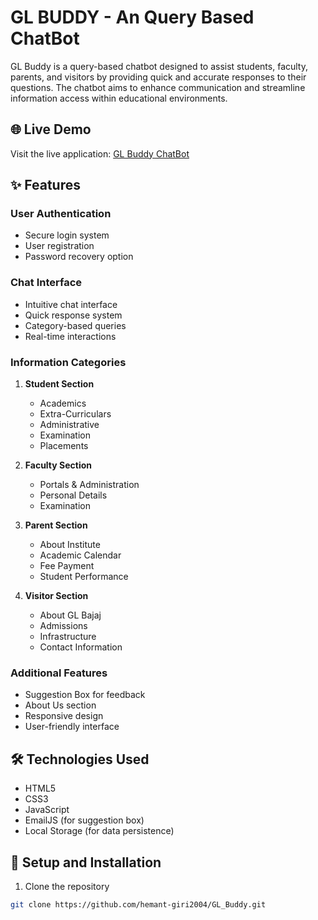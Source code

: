 # GL BUDDY - An Query Based ChatBot

GL Buddy is a query-based chatbot designed to assist students, faculty, parents, and visitors by providing quick and accurate responses to their questions. The chatbot aims to enhance communication and streamline information access within educational environments.

## 🌐 Live Demo
Visit the live application: [GL Buddy ChatBot](https://gl-buddy-chatbot.netlify.app/)

## ✨ Features

### User Authentication
- Secure login system
- User registration
- Password recovery option

### Chat Interface
- Intuitive chat interface
- Quick response system
- Category-based queries
- Real-time interactions

### Information Categories
1. **Student Section**
   - Academics
   - Extra-Curriculars
   - Administrative
   - Examination
   - Placements

2. **Faculty Section**
   - Portals & Administration
   - Personal Details
   - Examination

3. **Parent Section**
   - About Institute
   - Academic Calendar
   - Fee Payment
   - Student Performance

4. **Visitor Section**
   - About GL Bajaj
   - Admissions
   - Infrastructure
   - Contact Information

### Additional Features
- Suggestion Box for feedback
- About Us section
- Responsive design
- User-friendly interface

## 🛠️ Technologies Used

- HTML5
- CSS3
- JavaScript
- EmailJS (for suggestion box)
- Local Storage (for data persistence)

## 🚀 Setup and Installation

1. Clone the repository
```bash
git clone https://github.com/hemant-giri2004/GL_Buddy.git
